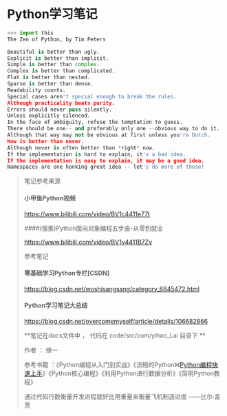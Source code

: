 # Python学习笔记



```python
>>> import this
The Zen of Python, by Tim Peters

Beautiful is better than ugly.
Explicit is better than implicit.
Simple is better than complex.
Complex is better than complicated.
Flat is better than nested.
Sparse is better than dense.
Readability counts.
Special cases aren't special enough to break the rules.
Although practicality beats purity.
Errors should never pass silently.
Unless explicitly silenced.
In the face of ambiguity, refuse the temptation to guess.
There should be one-- and preferably only one --obvious way to do it.
Although that way may not be obvious at first unless you're Dutch.
Now is better than never.
Although never is often better than *right* now.
If the implementation is hard to explain, it's a bad idea.
If the implementation is easy to explain, it may be a good idea.
Namespaces are one honking great idea -- let's do more of those!
```


> 笔记参考来源
>
> #### 小甲鱼Python视频
>
> https://www.bilibili.com/video/BV1c4411e77t
>
> ####(强推)Python面向对象编程五步曲-从零到就业
>
> https://www.bilibili.com/video/BV1v4411B7Zv
>
> 参考笔记 
>
> #### 零基础学习Python专栏[CSDN]
>
> https://blog.csdn.net/woshisangsang/category_6845472.html
>
> #### Python学习笔记大总结
>
> https://blog.csdn.net/overcomemyself/article/details/106682866
>
> **笔记在docs文件中 ， 代码在 code/src/com/yihao_Lai 目录下 **
>
> 作者 ： 缘一
>
> 参考书籍 ：《Python编程从入门到实战》《流畅的Python》《[Python编程快速上手](https://www.zhihu.com/search?q=Python编程快速上手&search_source=Entity&hybrid_search_source=Entity&hybrid_search_extra={"sourceType"%3A"article"%2C"sourceId"%3A"442748204"})》《Python核心编程》《利用Python进行数据分析》《简明Python教程》
>
> 通过代码行数衡量开发进程就好比用重量来衡量飞机制造进度 ——比尔·盖茨
